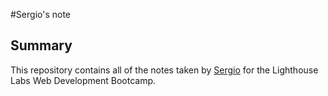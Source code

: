 #Sergio's note
## Summary
This repository contains all of the notes taken by [Sergio](https://github.com/settings/profile) for the Lighthouse Labs Web Development Bootcamp.